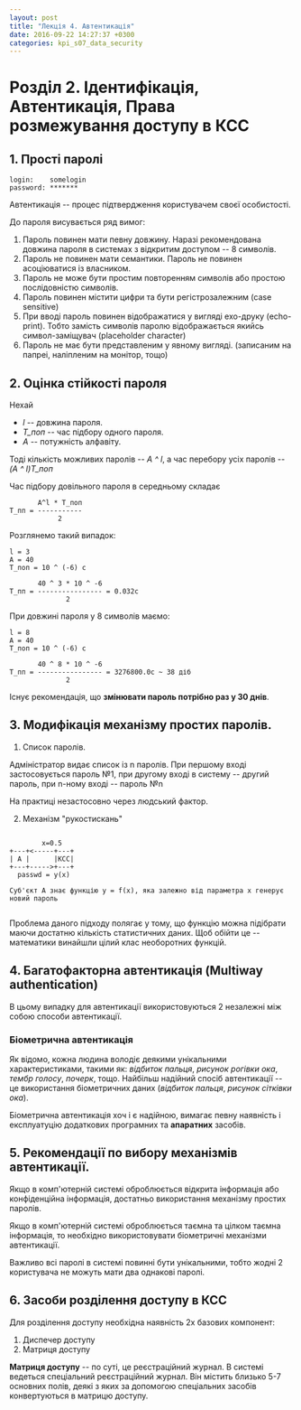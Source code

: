 ```yaml
---
layout: post
title: "Лекція 4. Автентикація"
date: 2016-09-22 14:27:37 +0300
categories: kpi_s07_data_security
---
```


# Розділ 2. Ідентифікація, Автентикація, Права розмежування доступу в КСС

## 1. Прості паролі

```
login:    somelogin
password: *******
```

Автентикація -- процес підтвердження користувачем своєї особистості.

До пароля висувається ряд вимог:

1. Пароль повинен мати певну довжину. Наразі рекомендована довжина пароля в системах з відкритим доступом -- 8 символів.
2. Пароль не повинен мати семантики. Пароль не повинен асоціюватися із власником.
3. Пароль не може бути простим повторенням символів або простою послідовністю символів.
4. Пароль повинен містити цифри та бути регістрозалежним (case sensitive)
5. При вводі пароль повинен відображатися у вигляді ехо-друку (echo-print). Тобто замість символів паролю відображається якийсь символ-заміщувач (placeholder character)
6. Пароль не має бути представленим у явному вигляді. (записаним на папреі, наліпленим на монітор, тощо)

## 2. Оцінка стійкості пароля

Нехай 
- *l* -- довжина пароля. 
- *T_поп* -- час підбору одного пароля. 
- *A* -- потужність алфавіту.

Тоді кількість можливих паролів -- *A ^ l*, а час перебору усіх паролів -- *(A ^ l)T_поп*

Час підбору довільного пароля в середньому складає 
```
       A^l * T_поп
T_пп = -----------
            2
```

Розглянемо такий випадок:

```
l = 3
A = 40
T_поп = 10 ^ (-6) c

       40 ^ 3 * 10 ^ -6
T_пп = ---------------- = 0.032с
              2
```

При довжині пароля у 8 символів маємо:

```
l = 8
A = 40
T_поп = 10 ^ (-6) c

       40 ^ 8 * 10 ^ -6
T_пп = ---------------- = 3276800.0c ~ 38 діб
              2
```

Існує рекомендація, що **змінювати пароль потрібно раз у 30 днів**.

## 3. Модифікація механізму простих паролів.

1. Список паролів.

Адміністратор видає список із n паролів. При першому вході застосовується пароль №1, при другому вході в систему -- другий пароль, при n-ному вході -- пароль №n

На практиці незастосовно через людський фактор.

2. Механізм "рукостискань"

```
                 
        x=0.5    
+---+<-----+---+ 
| A |      |КСС| 
+---+----->+---+ 
  passwd = y(x)  

Суб'єкт A знає функцію y = f(x), яка залежно від параметра x генерує новий пароль
                                                             
```

Проблема даного підходу полягає у тому, що функцію можна підібрати маючи достатню кількість статистичних даних. 
Щоб обійти це -- математики винайшли цілий клас необоротних функцій.

## 4. Багатофакторна автентикація (Multiway authentication)

В цьому випадку для автентикації використовуються 2 незалежні між собою способи автентикації.

### Біометрична автентикація
Як відомо, кожна людина володіє деякими унікальними характеристиками, такими як: *відбиток пальця*, *рисунок рогівки ока*, *тембр голосу*, *почерк*, тощо. Найбільш надійний спосіб автентикації -- це використання біометричних даних (*відбиток пальця*, *рисунок сітківки ока*).

Біометрична автентикація хоч і є надійною, вимагає певну наявність і експлуатуцію додаткових програмних та **апаратних** засобів.

## 5. Рекомендації по вибору механізмів автентикації.

Якщо в комп'ютерній системі оброблюється відкрита інформація або конфіденційна інформація, достатньо використання механізму простих паролів.

Якщо в комп'ютерній системі оброблюється таємна та цілком таємна інформація, то необхідно використовувати біометричні механізми автентикації.

Важливо всі паролі в системі повинні бути унікальними, тобто жодні 2 користувача не можуть мати два однакові паролі.

## 6. Засоби розділення доступу в КСС

Для розділення доступу необхідна наявність 2х базових компонент:

1. Диспечер доступу
2. Матриця доступу

**Матриця доступу** -- по суті, це реєстраційний журнал. В системі ведеться спеціальний реєстраційний журнал. Він містить близько 5-7 основних полів, деякі з яких за допомогою спеціальних засобів конвертуються в матрицю доступу.
